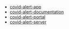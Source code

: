 - [covid-alert-app](https://github.com/cds-snc/covid-alert-app)
- [covid-alert-documentation](https://github.com/cds-snc/covid-alert-documentation)
- [covid-alert-portal](https://github.com/cds-snc/covid-alert-portal)
- [covid-alert-server](https://github.com/cds-snc/covid-alert-server)
